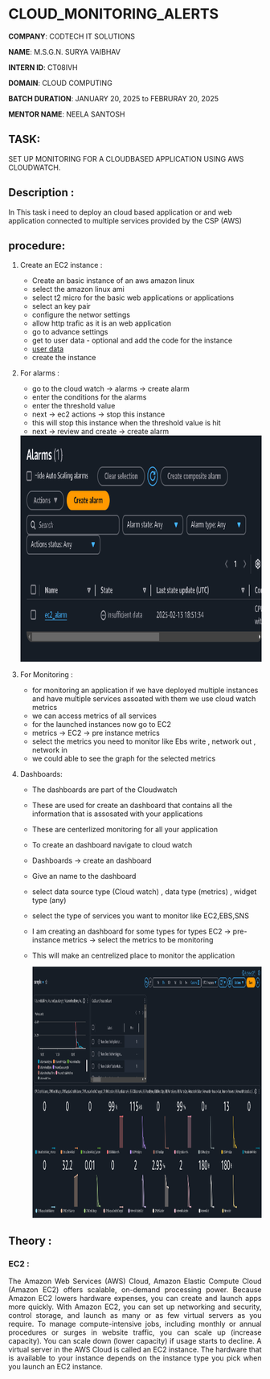 # CLOUD_MONITORING_ALERTS

**COMPANY**: CODTECH IT SOLUTIONS 

**NAME**: M.S.G.N. SURYA VAIBHAV

**INTERN ID**: CT08IVH

**DOMAIN**: CLOUD COMPUTING

**BATCH DURATION**: JANUARY 20, 2025 to FEBRURAY 20, 2025

**MENTOR NAME**: NEELA SANTOSH

## TASK: 
SET UP MONITORING FOR A CLOUDBASED APPLICATION USING AWS
CLOUDWATCH.

## Description :
In This task i need to deploy an cloud based application or and web application connected to multiple services provided by the CSP (AWS)

## procedure:
1. Create an EC2 instance :
   - Create an basic instance of an aws amazon linux
   - select the amazon linux ami
   - select t2 micro for the basic web applications or applications
   - select an key pair
   - configure the networ settings
   - allow http trafic as it is an web application
   - go to advance settings
   - get to user data - optional and add the code for the instance
   - [user data](user_data)
   - create the instance
2. For alarms :
   - go to the cloud watch -> alarms -> create alarm
   - enter the conditions for the alarms
   - enter the threshold  value
   - next -> ec2 actions -> stop this instance
   - this will stop this instance when the threshold value is hit
   - next -> review and create -> create alarm
   
   <img src="Alarm.png" height="450" wdith="600" >
3. For Monitoring :
   - for monitoring an application if we have deployed multiple instances and have multiple services assoated with them we use cloud watch metrics
   - we can access metrics of all services
   - for the launched instances now go to EC2
   -  metrics -> EC2 -> pre instance metrics
   -  select the metrics you need to monitor like Ebs write , network out , network in
   -  we could able to see the graph for the selected metrics 
4. Dashboards:
   - The dashboards are part of the Cloudwatch
   - These are used for create an dashboard that contains all the information that is assosated with your applications
   - These are centerlized monitoring for all your application
   - To create an dashboard navigate to cloud watch
   - Dashboards -> create an dashboard
   - Give an name to the dashboard
   - select data source type (Cloud watch) , data type (metrics) , widget type (any)
   - select the type of services you want to monitor like EC2,EBS,SNS
   - I am creating an dashboard for some types for types EC2 -> pre-instance metrics -> select the metrics to be monitoring
   - This will make an centrelized place to monitor the application
  
   
     <img src="Dashboard.png" height="500" wdith="800" >
     
## Theory : 
   ### EC2 : 
<p align = "justify">
The Amazon Web Services (AWS) Cloud, Amazon Elastic Compute Cloud (Amazon EC2) offers scalable, on-demand processing power. Because Amazon EC2 lowers hardware expenses, you can create and launch apps more quickly. With Amazon EC2, you can set up networking and security, control storage, and launch as many or as few virtual servers as you require. To manage compute-intensive jobs, including monthly or annual procedures or surges in website traffic, you can scale up (increase capacity). You can scale down (lower capacity) if usage starts to decline. A virtual server in the AWS Cloud is called an EC2 instance. The hardware that is available to your instance depends on the instance type you pick when you launch an EC2 instance.
</p> 
